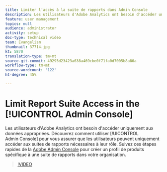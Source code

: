 ```yaml
---
title: Limiter l’accès à la suite de rapports dans Admin Console
description: Les utilisateurs d'Adobe Analytics ont besoin d'accéder uniquement aux données appropriées. Découvrez comment utiliser Admin Console pour vous assurer que les utilisateurs peuvent uniquement accéder aux suites de rapports nécessaires à leur rôle. Suivez ces étapes rapides dans la Adobe Admin Console pour créer un profil de produits spécifique à une suite de rapports dans votre entreprise.
feature: user management
topics: null
audience: administrator
activity: setup
doc-type: technical video
team: Evangelism
thumbnail: 37714.jpg
kt: 5870
translation-type: tm+mt
source-git-commit: 49295d23423a638a469cbe0f71fa0d7005b8a80a
workflow-type: tm+mt
source-wordcount: '122'
ht-degree: 45%

---
```



# Limit Report Suite Access in the [!UICONTROL Admin Console]

Les utilisateurs d&#39;Adobe Analytics ont besoin d&#39;accéder uniquement aux données appropriées. Découvrez comment utiliser [!UICONTROL Admin Console] pour vous assurer que les utilisateurs peuvent uniquement accéder aux suites de rapports nécessaires à leur rôle. Suivez ces étapes rapides de la [Adobe Admin Console](https://adminconsole.adobe.com/) pour créer un profil de produits spécifique à une suite de rapports dans votre organisation.

>[!VIDEO](https://video.tv.adobe.com/v/37714/?quality=12&learn=on)
